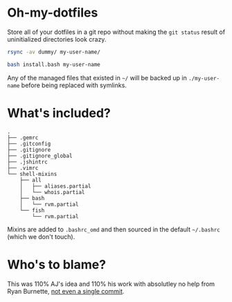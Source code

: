 Oh-my-dotfiles
=======

Store all of your dotfiles in a git repo without making the `git status`
result of uninitialized directories look crazy.

```bash
rsync -av dummy/ my-user-name/

bash install.bash my-user-name
```

Any of the managed files that existed in `~/`
will be backed up in `./my-user-name` before being replaced with symlinks.

What's included?
=========

```
.
├── .gemrc
├── .gitconfig
├── .gitignore
├── .gitignore_global
├── .jshintrc
├── .vimrc
└── shell-mixins
    ├── all
    │   ├── aliases.partial
    │   └── whois.partial
    ├── bash
    │   └── rvm.partial
    └── fish
        └── rvm.partial
```

Mixins are added to `.bashrc_omd` and then sourced in the default `~/.bashrc` (which we don't touch).

Who's to blame?
=====

This was 110% AJ's idea and 110% his work with absolutley no help from Ryan Burnette, [not even a single commit](https://github.com/coolaj86/oh-my-dotfiles/commits?author=ryanburnette).
